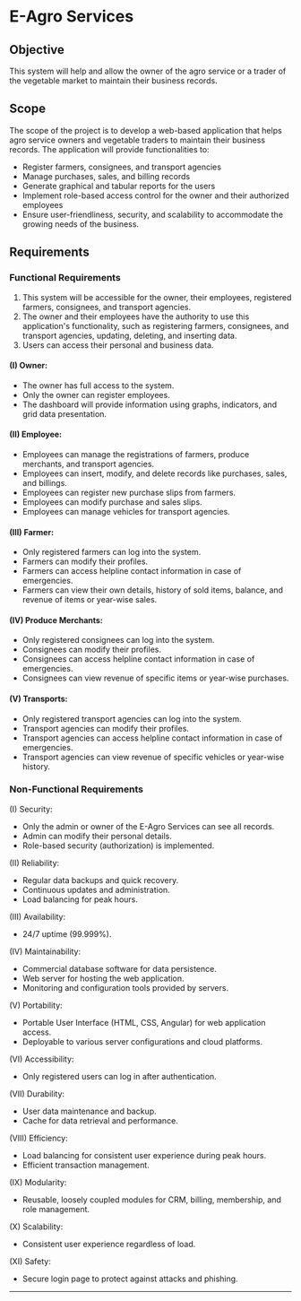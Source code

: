 # E-Agro Services

## Objective
This system will help and allow the owner of the agro service or a trader of the vegetable market to maintain their business records.

## Scope
The scope of the project is to develop a web-based application that helps agro service owners and vegetable traders to maintain their business records. The application will provide functionalities to:
- Register farmers, consignees, and transport agencies
- Manage purchases, sales, and billing records
- Generate graphical and tabular reports for the users
- Implement role-based access control for the owner and their authorized employees
- Ensure user-friendliness, security, and scalability to accommodate the growing needs of the business.

## Requirements

### Functional Requirements
1. This system will be accessible for the owner, their employees, registered farmers, consignees, and transport agencies.
2. The owner and their employees have the authority to use this application's functionality, such as registering farmers, consignees, and transport agencies, updating, deleting, and inserting data.
3. Users can access their personal and business data.

#### (I) Owner:
- The owner has full access to the system.
- Only the owner can register employees.
- The dashboard will provide information using graphs, indicators, and grid data presentation.

#### (II) Employee:
- Employees can manage the registrations of farmers, produce merchants, and transport agencies.
- Employees can insert, modify, and delete records like purchases, sales, and billings.
- Employees can register new purchase slips from farmers.
- Employees can modify purchase and sales slips.
- Employees can manage vehicles for transport agencies.

#### (III) Farmer:
- Only registered farmers can log into the system.
- Farmers can modify their profiles.
- Farmers can access helpline contact information in case of emergencies.
- Farmers can view their own details, history of sold items, balance, and revenue of items or year-wise sales.

#### (IV) Produce Merchants:
- Only registered consignees can log into the system.
- Consignees can modify their profiles.
- Consignees can access helpline contact information in case of emergencies.
- Consignees can view revenue of specific items or year-wise purchases.

#### (V) Transports:
- Only registered transport agencies can log into the system.
- Transport agencies can modify their profiles.
- Transport agencies can access helpline contact information in case of emergencies.
- Transport agencies can view revenue of specific vehicles or year-wise history.

### Non-Functional Requirements
(I) Security:
- Only the admin or owner of the E-Agro Services can see all records.
- Admin can modify their personal details.
- Role-based security (authorization) is implemented.

(II) Reliability:
- Regular data backups and quick recovery.
- Continuous updates and administration.
- Load balancing for peak hours.

(III) Availability:
- 24/7 uptime (99.999%).

(IV) Maintainability:
- Commercial database software for data persistence.
- Web server for hosting the web application.
- Monitoring and configuration tools provided by servers.

(V) Portability:
- Portable User Interface (HTML, CSS, Angular) for web application access.
- Deployable to various server configurations and cloud platforms.

(VI) Accessibility:
- Only registered users can log in after authentication.

(VII) Durability:
- User data maintenance and backup.
- Cache for data retrieval and performance.

(VIII) Efficiency:
- Load balancing for consistent user experience during peak hours.
- Efficient transaction management.

(IX) Modularity:
- Reusable, loosely coupled modules for CRM, billing, membership, and role management.

(X) Scalability:
- Consistent user experience regardless of load.

(XI) Safety:
- Secure login page to protect against attacks and phishing.

---

